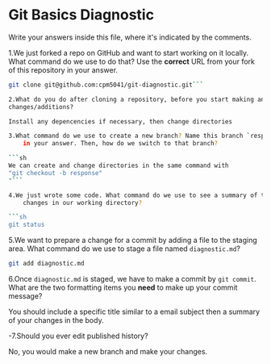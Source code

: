 # Git Basics Diagnostic

Write your answers inside this file, where it's indicated by the comments.

1.We just forked a repo on GitHub and want to start working on it locally.
What command do we use to do that? Use the **correct** URL from your fork of
this repository in your answer.

```sh
git clone git@github.com:cpm5041/git-diagnostic.git```

2.What do you do after cloning a repository, before you start making any
changes/additions?

Install any depencencies if necessary, then change directories

3.What command do we use to create a new branch? Name this branch `response`
    in your answer. Then, how do we switch to that branch?

```sh
We can create and change directories in the same command with
"git checkout -b response"
"```

4.We just wrote some code. What command do we use to see a summary of the
    changes in our working directory?

```sh
git status
```

5.We want to prepare a change for a commit by adding a file to the staging
    area. What command do we use to stage a file named `diagnostic.md`?

```sh
git add diagnostic.md
```

6.Once `diagnostic.md` is staged, we have to make a commit by `git commit`.
What are the two formatting items you **need** to make up your commit message?

You should include a specific title similar to a email subject then a
summary of your changes in the body.

-7.Should you ever edit published history?

No, you would make a new branch and make your changes.
